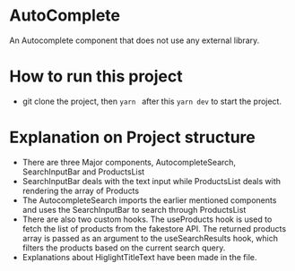# AutoComplete
An Autocomplete component that does not use any external library.

# How to run this project
- git clone the project, then ```yarn ``` after this ```yarn dev``` to start the project.

# Explanation on Project structure

- There are three Major components, AutocompleteSearch, SearchInputBar and ProductsList
- SearchInputBar deals with the text input while ProductsList deals with rendering the array of Products
- The AutocompleteSearch imports the earlier mentioned components and uses the SearchInputBar to search through ProductsList
- There are also two custom hooks. The useProducts hook is used to fetch the list of products from the fakestore API. The returned products array is passed as an argument to the useSearchResults hook, which filters the products based on the current search query.
- Explanations about HiglightTitleText have been made in the file.
